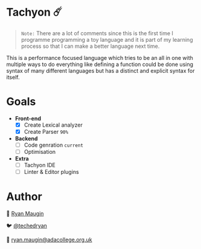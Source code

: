 # Tachyon ☄️

> `Note:` There are a lot of comments since this is the first time I programme programming a toy language and it is part of my learning process so that I can make a better language next time.

This is a performance focused language which tries to be an all in one with multiple ways to do everything like defining a function could be done using syntax of many different languages but has a distinct and explicit syntax for itself.

# Goals
- **Front-end**
    - [x] Create Lexical analyzer
    - [x] Create Parser `90%`

- **Backend**
    - [ ] Code genration `current`
    - [ ] Optimisation
    
- **Extra**
    - [ ] Tachyon IDE
    - [ ] Linter & Editor plugins

# Author

🤖 [Ryan Maugin](https://ryanmaugin.github.io)

🐦 [@techedryan](https://www.twitter.com/techedryan)

📨 ryan.maugin@adacollege.org.uk

